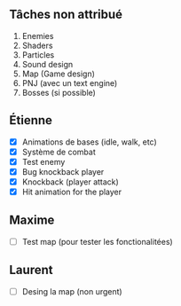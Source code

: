 ## Tâches non attribué
1. Enemies
2. Shaders
3. Particles
4. Sound design
5. Map (Game design)
6. PNJ (avec un text engine)
7. Bosses (si possible)

## Étienne
 - [x] Animations de bases (idle, walk, etc)
 - [x] Système de combat
 - [X] Test enemy
 - [X] Bug knockback player
 - [X] Knockback (player attack)
 - [X] Hit animation for the player

## Maxime
 - [ ] Test map (pour tester les fonctionalitées)

## Laurent
- [ ] Desing la map (non urgent)
